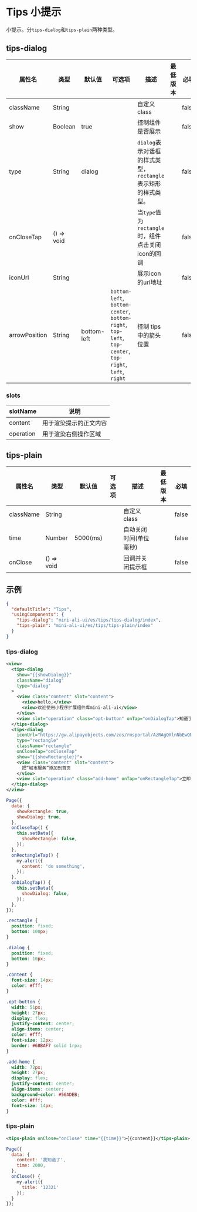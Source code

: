 # Tips 小提示

小提示。分`tips-dialog`和`tips-plain`两种类型。

## tips-dialog

| 属性名 | 类型 | 默认值 | 可选项 | 描述 | 最低版本 | 必填 |
| --- | --- | --- | --- | --- | --- | --- |
| className | String |  |  | 自定义class |  | false |
| show | Boolean | true |  | 控制组件是否展示 |  | false |
| type | String | dialog |  | `dialog`表示对话框的样式类型，`rectangle`表示矩形的样式类型。 |  | false |
| onCloseTap | () => void |  |  | 当`type`值为`rectangle`时，组件点击关闭icon的回调 |  | false |
| iconUrl | String |  |  | 展示icon的url地址 |  | false |
| arrowPosition | String | bottom-left | `bottom-left`, `bottom-center`, `bottom-right`, `top-left`, `top-center`, `top-right`, `left`, `right` | 控制 tips 中的箭头位置 |  | false |

### slots

| slotName | 说明 |
| ---- | ---- |
| content | 用于渲染提示的正文内容 |
| operation | 用于渲染右侧操作区域 |

## tips-plain

| 属性名 | 类型 | 默认值 | 可选项 | 描述 | 最低版本 | 必填 |
| --- | --- | --- | --- | --- | --- | --- |
| className | String |  |  | 自定义class |  | false |
| time | Number | 5000(ms) |  | 自动关闭时间(单位毫秒) |  | false |
| onClose | () => void |  |  | 回调并关闭提示框 |  | false |


## 示例

```json
{
  "defaultTitle": "Tips",
  "usingComponents": {
    "tips-dialog": "mini-ali-ui/es/tips/tips-dialog/index",
    "tips-plain": "mini-ali-ui/es/tips/tips-plain/index"
  }
}
```

### tips-dialog

```xml
<view>
  <tips-dialog
    show="{{showDialog}}"
    className="dialog"
    type="dialog"
  >
    <view class="content" slot="content">
      <view>hello,</view>
      <view>欢迎使用小程序扩展组件库mini-ali-ui</view>
    </view>
    <view slot="operation" class="opt-button" onTap="onDialogTap">知道了</view> 
  </tips-dialog>
  <tips-dialog
    iconUrl="https://gw.alipayobjects.com/zos/rmsportal/AzRAgQXlnNbEwQRvEwiu.png"
    type="rectangle"
    className="rectangle"
    onCloseTap="onCloseTap"
    show="{{showRectangle}}">
    <view class="content" slot="content">
      把“城市服务”添加到首页
    </view>
    <view slot="operation" class="add-home" onTap="onRectangleTap">立即添加</view>
  </tips-dialog>
</view>
```

```javascript
Page({
  data: {
    showRectangle: true,
    showDialog: true,
  },
  onCloseTap() {
    this.setData({
      showRectangle: false,
    });
  },
  onRectangleTap() {
    my.alert({
      content: 'do something',
    });
  },
  onDialogTap() {
    this.setData({
      showDialog: false,
    });
  },
});
```

```css
.rectangle {
  position: fixed;
  bottom: 100px;
}

.dialog {
  position: fixed;
  bottom: 10px;
}

.content {
  font-size: 14px;
  color: #fff;
}

.opt-button {
  width: 51px;
  height: 27px;
  display: flex;
  justify-content: center;
  align-items: center;
  color: #fff;
  font-size: 12px;
  border: #68BAF7 solid 1rpx;
}

.add-home {
  width: 72px;
  height: 27px;
  display: flex;
  justify-content: center;
  align-items: center;
  background-color: #56ADEB;
  color: #fff;
  font-size: 14px;
}
```

### tips-plain

```xml
<tips-plain onClose="onClose" time="{{time}}">{{content}}</tips-plain>
```

```javascript
Page({
  data: {
    content: '我知道了',
    time: 2000,
  },
  onClose() {
    my.alert({
      title: '12321'
    });
  }
});
```